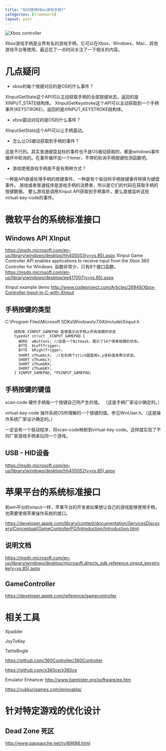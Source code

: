 ```yaml
---
title: "如何使用XBox游戏手柄?"
categories: [framework]
layout: post
---
```


![Xbox controller](http://compass.microsoft.com/assets/55/69/556932e3-5fb4-40e9-a868-450606fd1a8c.jpg?n=pop1.jpg)

Xbox游戏手柄是业界有名的游戏手柄，它可以在Xbox、Windows、Mac、其他游戏平台等使用，最近花了一点时间关注了一下相关的内容。

# 几点疑问

- xbox的每个按键对应的是OS的什么事件？

XInputGetState这个API可以主动获取手柄的全部按键状态，返回的是XINPUT_STATE结构体。
XInputGetKeystroke这个API可以主动获取到一个手柄事件(KEYSTROKE)，返回的是XINPUT_KEYSTROKE结构体。

- xbox震动对应的是OS的什么事件？

XInputSetState这个API可以让手柄震动。

- 怎么让OS被动获取到手柄的事件？

这是不行的。其实普通键盘鼠标的事件也不是OS被动获取的，都是windows事件循环中轮询的。在事件循环加一个timer，不停的轮询手柄按键检测函数吧。

- 游戏使用游戏手柄是不是有两种方式？

一种是API直接处理手柄的按键事件，一种是有个驱动将手柄按键事件转换为键盘事件。
游戏或者普通程序是游戏手柄的消费者，所以是它们的代码在获取手柄的按键数据。
要么游戏是调用Xinput API获取到手柄事件，要么直接监听这些virtual-key-code的事件。



# 微软平台的系统标准接口    

## Windows API XInput

https://msdn.microsoft.com/en-us/library/windows/desktop/hh405053(v=vs.85).aspx
XInput Game Controller API enables applications to receive input from the Xbox 360 Controller for Windows.
函数非常少，只有8个接口函数。
https://msdn.microsoft.com/en-us/library/windows/desktop/ee417007(v=vs.85).aspx

Xinput example demo
http://www.codeproject.com/Articles/26949/Xbox-Controller-Input-in-C-with-XInput

## 手柄按键的类型

C:\Program Files\Microsoft SDKs\Windows\v7.0A\Include\Xinput.h

```
    结构体 XINPUT_GAMEPAD 能够展示出手柄上所有按键的状态
    typedef struct _XINPUT_GAMEPAD {
      WORD  wButtons; //这是一个Bitmask，展示了14个简单按键的状态。
      BYTE  bLeftTrigger;
      BYTE  bRightTrigger;
      SHORT sThumbLX;  //左右两个stick圆盘用x,y坐标值来表示状态。
      SHORT sThumbLY;
      SHORT sThumbRX;
      SHORT sThumbRY;
    } XINPUT_GAMEPAD, *PXINPUT_GAMEPAD;
```

## 手柄按键的键值

scan-code  硬件手柄每一个按键自己所产生的值。 （这是手柄厂家设计确定的。）

virtual-key-code   操作系统OS所理解的一个按键的值。参见WinUser.h。（这是操作系统厂家设计确定的。）

一定会有一个驱动程序，将scan-code映射到virtual-key-code。这样就实现了不同厂家游戏手柄来玩同一个游戏。

## USB - HID设备

https://msdn.microsoft.com/en-us/library/windows/desktop/hh405052(v=vs.85).aspx




# 苹果平台的系统标准接口

和win平台的xinput一样，苹果平台的开发者如果想让自己的游戏能够使用手柄，也需要使用苹果操作系统的接口。

https://developer.apple.com/library/content/documentation/ServicesDiscovery/Conceptual/GameControllerPG/Introduction/Introduction.html


## 说明文档

https://msdn.microsoft.com/en-us/library/windows/desktop/microsoft.directx_sdk.reference.xinput_keystroke(v=vs.85).aspx

## GameController

https://developer.apple.com/reference/gamecontroller




# 相关工具

Xpadder

JoyToKey

TattieBogle

https://github.com/360Controller/360Controller

https://github.com/x360ce/x360ce

Emulator Enhancer http://www.bannister.org/software/ee.htm

https://yukkurigames.com/enjoyable/




# 针对特定游戏的优化设计

## Dead Zone 死区

http://www.paopaoche.net/tv/89686.html





